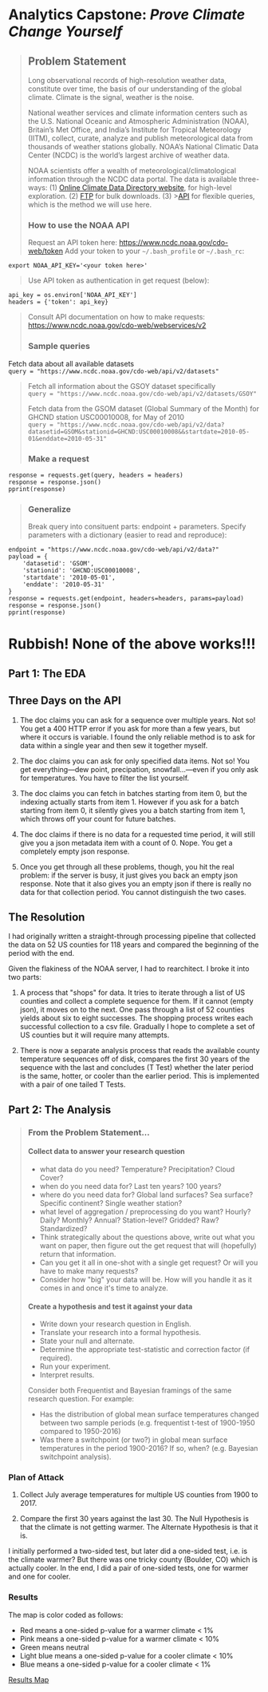 # Analytics Capstone: *Prove Climate Change Yourself*

>## Problem Statement
>Long observational records of high-resolution weather data, constitute over time, the basis of our understanding of the global climate. Climate is the signal, weather is the noise.
>
>National weather services and climate information centers such as the U.S. National Oceanic and Atmospheric Administration (NOAA), Britain’s Met Office, and India’s Institute for Tropical Meteorology (IITM), collect, curate, analyze and publish meteorological data from thousands of weather stations globally. NOAA’s National Climatic Data Center (NCDC) is the world’s largest archive of weather data.
>
>NOAA scientists offer a wealth of meteorological/climatological information through the NCDC data portal. The data is available three-ways:
>(1) [Online Climate Data Directory website](https://www.ncdc.noaa.gov/cdo-web/), for high-level exploration.
>(2) [FTP](ftp://ftp.ncdc.noaa.gov/pub/data/noaa/) for bulk downloads.
>(3) >[API](https://www.ncdc.noaa.gov/cdo-web/webservices) for flexible queries, which is the method we will use here.
>
>### How to use the NOAA API
>Request an API token here: https://www.ncdc.noaa.gov/cdo-web/token
Add your token to your `~/.bash_profile` or `~/.bash_rc`:
```
export NOAA_API_KEY='<your token here>'
```
>
>Use API token as authentication in get request (below):
```
api_key = os.environ['NOAA_API_KEY']
headers = {'token': api_key}
```
>
>Consult API documentation on how to make requests:
https://www.ncdc.noaa.gov/cdo-web/webservices/v2
>
>### Sample queries
Fetch data about all available datasets  
`query = "https://www.ncdc.noaa.gov/cdo-web/api/v2/datasets"`
>
>Fetch all information about the GSOY dataset specifically  
`query = "https://www.ncdc.noaa.gov/cdo-web/api/v2/datasets/GSOY"`
>
>Fetch data from the GSOM dataset (Global Summary of the Month) for GHCND station USC00010008, for May of 2010  
`query = "https://www.ncdc.noaa.gov/cdo-web/api/v2/data?datasetid=GSOM&stationid=GHCND:USC00010008&&startdate=2010-05-01&enddate=2010-05-31"`
>
>### Make a request
```
response = requests.get(query, headers = headers)
response = response.json()
pprint(response)
```
>
>### Generalize
>Break query into consituent parts: endpoint + parameters.
>Specify parameters with a dictionary (easier to read and reproduce):
```
endpoint = "https://www.ncdc.noaa.gov/cdo-web/api/v2/data?"
payload = {
    'datasetid': 'GSOM',
    'stationid': 'GHCND:USC00010008',
    'startdate': '2010-05-01',
    'enddate': '2010-05-31'
}
response = requests.get(endpoint, headers=headers, params=payload)
response = response.json()
pprint(response)
```

# Rubbish! None of the above works!!!

## Part 1: The EDA

## Three Days on the API

1. The doc claims you can ask for a sequence over multiple years. Not so! You get a 400 HTTP error if you ask for more than a few years, but where it occurs is variable. I found the only reliable method is to ask for data within a single year and then sew it together myself.

2. The doc claims you can ask for only specified data items. Not so! You get everything—dew point, precipation, snowfall…—even if you only ask for temperatures. You have to filter the list yourself.

3. The doc claims you can fetch in batches starting from item 0, but the indexing actually starts from item 1. However if you ask for a batch starting from item 0, it silently gives you a batch starting from item 1, which throws off your count for future batches.

4. The doc claims if there is no data for a requested time period, it will still give you a json metadata item with a count of 0. Nope. You get a completely empty json response.

5. Once you get through all these problems, though, you hit the real problem: if the server is busy, it just gives you back an empty json response. Note that it also gives you an empty json if there is really no data for that collection period. You cannot distinguish the two cases.

## The Resolution

I had originally written a straight-through processing pipeline that collected the data on 52 US counties for 118 years and compared the beginning of the period with the end.

Given the flakiness of the NOAA server, I had to rearchitect. I broke it into two parts:

1. A process that "shops" for data. It tries to iterate through a list of US counties and collect a complete sequence for them. If it cannot (empty json), it moves on to the next. One pass through a list of 52 counties yields about six to eight successes. The shopping process writes each successful collection to a csv file. Gradually I hope to complete a set of US counties but it will require many attempts.

2. There is now a separate analysis process that reads the available county temperature sequences off of disk, compares the first 30 years of the sequence with the last and concludes (T Test) whether the later period is the same, hotter, or cooler than the earlier period. This is implemented with a pair of one tailed T Tests.


## Part 2: The Analysis

>### From the Problem Statement…
>
>#### Collect data to answer your research question
>* what data do you need? Temperature? Precipitation? Cloud Cover?
>* when do you need data for? Last ten years? 100 years?
>* where do you need data for? Global land surfaces? Sea surface? Specific continent? Single weather station?
>* what level of aggregation / preprocessing do you want? Hourly? Daily? Monthly? Annual? Station-level? Gridded? Raw? Standardized?
>* Think strategically about the questions above, write out what you want on paper, then figure out the get request that will (hopefully) return that information.
>* Can you get it all in one-shot with a single get request? Or will you have to make many requests?
>* Consider how "big" your data will be. How will you handle it as it comes in and once it's time to analyze.
>
>#### Create a hypothesis and test it against your data
>* Write down your research question in English.
>* Translate your research into a formal hypothesis.
>* State your null and alternate.
>* Determine the appropriate test-statistic and correction factor (if required).
>* Run your experiment.
>* Interpret results.
>
>Consider both Frequentist and Bayesian framings of the same research question.
For example:
>* Has the distribution of global mean surface temperatures changed between two sample periods (e.g. frequentist t-test of 1900-1950 compared to 1950-2016)
>* Was there a switchpoint (or two?) in global mean surface temperatures in the period 1900-2016? If so, when? (e.g. Bayesian switchpoint analysis).


### Plan of Attack

1. Collect July average temperatures for multiple US counties from 1900 to 2017.

2. Compare the first 30 years against the last 30. The Null Hypothesis is that the climate is not getting warmer. The Alternate Hypothesis is that it is.

I initially performed a two-sided test, but later did a one-sided test, i.e. is the climate warmer? But there was one tricky county (Boulder, CO) which is actually cooler. In the end, I did a pair of one-sided tests, one for warmer and one for cooler.

### Results

The map is color coded as follows:
* Red means a one-sided p-value for a warmer climate < 1%
* Pink means a one-sided p-value for a warmer climate < 10%
* Green means neutral
* Light blue means a one-sided p-value for a cooler climate < 10%
* Blue means a one-sided p-value for a cooler climate < 1%

[Results Map](images/results.html)
